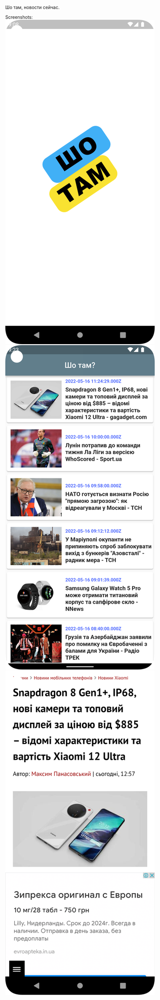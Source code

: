 Шо там, новости сейчас.

Screenshots:
![Screenshots 1](scr_1.png)
![Screenshots 2](scr_2.png)
![Screenshots 3](scr_3.png)